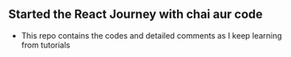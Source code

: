 ## Started the React Journey with chai aur code
- This repo contains the codes and detailed comments as I keep learning from tutorials